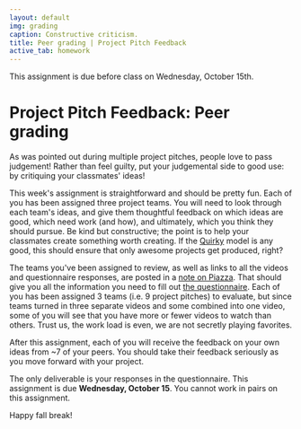 ```yaml
---
layout: default
img: grading
caption: Constructive criticism.
title: Peer grading | Project Pitch Feedback
active_tab: homework
---
```



<div class="alert alert-info">
  This assignment is due before class on Wednesday, October 15th.</div>


Project Pitch Feedback<span class="text-muted">: Peer grading</span> 
=============================================================

As was pointed out during multiple project pitches, people love to pass judgement! Rather than feel guilty, put your judgemental side to good use: by critiquing your classmates' ideas!

This week's assignment is straightforward and should be pretty fun. Each of you has been assigned three project teams. You will need to look through each team's ideas, and give them thoughtful feedback on which ideas are good, which need work (and how), and ultimately, which you think they should pursue. Be kind but constructive; the point is to help your classmates create something worth creating. If the [Quirky](https://www.quirky.com/shop) model is any good, this should ensure that only awesome projects get produced, right?

The teams you've been assigned to review, as well as links to all the videos and questionnaire responses, are posted in a [note on Piazza](). That should give you all the information you need to fill out [the questionnaire](). Each of you has been assigned 3 teams (i.e. 9 project pitches) to evaluate, but since teams turned in three separate videos and some combined into one video, some of you will see that you have more or fewer videos to watch than others. Trust us, the work load is even, we are not secretly playing favorites. 

After this assignment, each of you will receive the feedback on your own ideas from ~7 of your peers. You should take their feedback seriously as you move forward with your project. 

The only deliverable is your responses in the questionnaire.  This assignment is due <b>Wednesday, October 15</b>. You cannot work in pairs on this assignment.

Happy fall break!
